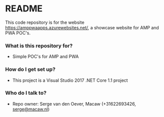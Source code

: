 # README #

This code repository is for the website https://amppwaapps.azurewebsites.net/, a showcase website for AMP and PWA POC's.

### What is this repository for? ###

* Simple POC's for AMP and PWA

### How do I get set up? ###

* This project is a Visual Studio 2017 .NET Core 1.1 project

### Who do I talk to? ###

* Repo owner: Serge van den Oever, Macaw (+31622693426, serge@macaw.nl)